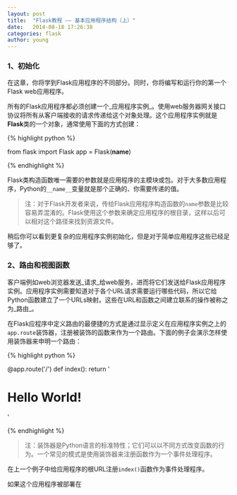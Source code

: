 ```yaml
---
layout: post
title:  "Flask教程 —— 基本应用程序结构（上）"
date:   2014-08-18 17:26:38
categories: flask
author: young
---
```


### **1、初始化**

在这章，你将学到Flask应用程序的不同部分。同时，你将编写和运行你的第一个Flask web应用程序。

所有的Flask应用程序都必须创建一个_应用程序实例_。使用web服务器网关接口协议将所有从客户端接收的请求传递给这个对象处理。这个应用程序实例就是**Flask**类的一个对象，通常使用下面的方式创建：
    
{% highlight python %}

from flask import Flask
app = Flask(__name__)

{% endhighlight %}

Flask类构造函数唯一需要的参数就是应用程序的主模块或包。对于大多数应用程序，Python的`__name__`变量就是那个正确的、你需要传递的值。

>注：对于Flask开发者来说，传给Flask应用程序构造函数的`name`参数是比较容易弄混淆的。Flask使用这个参数来确定应用程序的根目录，这样以后可以相对这个路径来找到资源文件。

稍后你可以看到更复杂的应用程序实例初始化，但是对于简单应用程序这些已经足够了。

### **2、路由和视图函数**

客户端例如web浏览器发送_请求_给web服务，进而将它们发送给Flask应用程序实例。应用程序实例需要知道对于各个URL请求需要运行哪些代码，所以它给Python函数建立了一个URLs映射。这些在URL和函数之间建立联系的操作被称之为_路由_。

在Flask应程序中定义路由的最便捷的方式是通过显示定义在应用程序实例之上的`app.route`装饰器，注册被装饰的函数来作为一个路由。下面的例子会演示怎样使用装饰器来申明一个路由：

{% highlight python %}

@app.route('/')
def index():
    return '<h1>Hello World!</h1>'

{% endhighlight %}

>注：装饰器是Python语言的标准特性；它们可以以不同方式改变函数的行为。一个常见的模式是使用装饰器来注册函数作为一个事件处理程序。

在上一个例子中给应用程序的根URL注册`index()`函数作为事件处理程序。

如果这个应用程序被部署在

